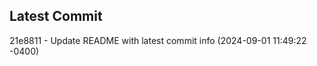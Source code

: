 
## Latest Commit
21e8811 - Update README with latest commit info (2024-09-01 11:49:22 -0400) <Yunxi-Zhou>
